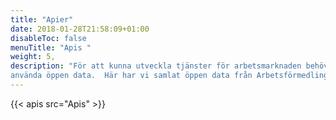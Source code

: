 ```yaml
---
title: "Apier"
date: 2018-01-28T21:58:09+01:00
disableToc: false
menuTitle: "Apis "
weight: 5,
description: "För att kunna utveckla tjänster för arbetsmarknaden behöver du lätt kunna hitta och
använda öppen data.  Här har vi samlat öppen data från Arbetsförmedlingen JobTech."
---
```



{{< apis src="Apis" >}}

